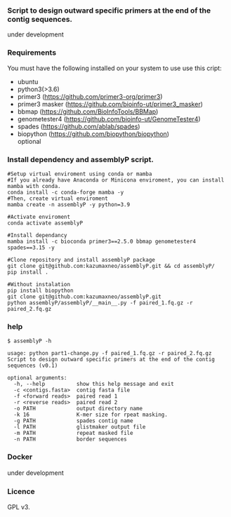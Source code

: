     
### Script to design outward specific primers at the end of the contig sequences.
under development  
  
### Requirements

You must have the following installed on your system to use use this cript:  
* ubuntu  
* python3(>3.6)  
* primer3 (<https://github.com/primer3-org/primer3>)  
* primer3 masker (<https://github.com/bioinfo-ut/primer3_masker>)  
* bbmap (<https://github.com/BioInfoTools/BBMap>)  
* genometester4 (<https://github.com/bioinfo-ut/GenomeTester4>)  
* spades (<https://github.com/ablab/spades>)  
* biopython (<https://github.com/biopython/biopython>)  
optional  



### Install dependency and assemblyP script.
    #Setup virtual enviroment using conda or mamba
    #If you already have Anaconda or Minicona enviroment, you can install mamba with conda. 
    conda install -c conda-forge mamba -y
    #Then, create virtual enviroment
    mamba create -n assemblyP -y python=3.9
      
    #Activate enviroment
    conda activate assemblyP
      
    #Install dependancy
    mamba install -c bioconda primer3==2.5.0 bbmap genometester4 spades==3.15 -y
        
    #Clone repository and install assemblyP package
    git clone git@github.com:kazumaxneo/assemblyP.git && cd assemblyP/
    pip install .
    
    #Without instalation
    pip install biopython
    git clone git@github.com:kazumaxneo/assemblyP.git
    python assemblyP/assemblyP/__main__.py -f paired_1.fq.gz -r paired_2.fq.gz
      
### help  
    $ assemblyP -h

    usage: python part1-change.py -f paired_1.fq.gz -r paired_2.fq.gz  
    Script to design outward specific primers at the end of the contig sequences (v0.1)  

    optional arguments:  
      -h, --help          show this help message and exit  
      -c <contigs.fasta>  contig fasta file  
      -f <forward reads>  paired read 1  
      -r <reverse reads>  paired read 2  
      -o PATH             output directory name  
      -k 16               K-mer size for rpeat masking.  
      -g PATH             spades contig name  
      -l PATH             glistmaker output file  
      -m PATH             repeat masked file  
      -n PATH             border sequences    
  


### Docker
    
under development
　
　
### Licence
GPL v3.



    
        


